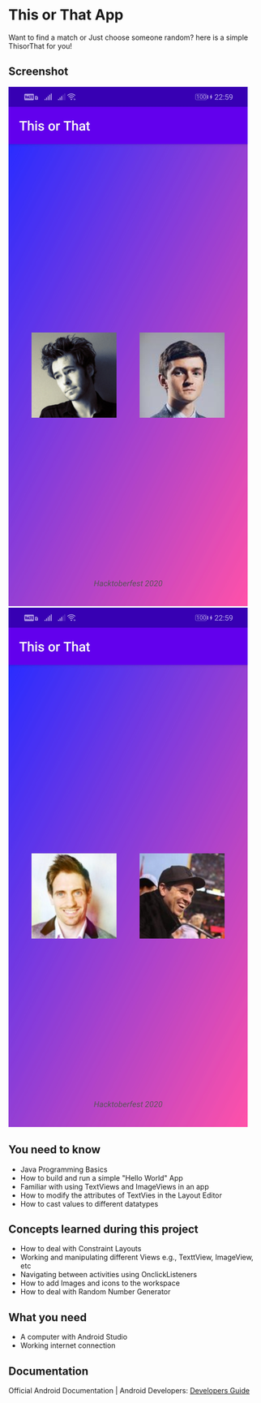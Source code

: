 # This or That App
Want to find a match or Just choose someone random? here is a simple ThisorThat for you!

## Screenshot
![screenshot_1](screenshot/screenshot1.jpg)
![screenshot_2](screenshot/screenshot2.jpg)



## You need to know
- Java Programming Basics
- How to build and run a simple "Hello World" App
- Familiar with using TextViews and ImageViews in an app
- How to modify the attributes of TextVies in the Layout Editor
- How to cast values to different datatypes

## Concepts learned during this project
- How to deal with Constraint Layouts
- Working and manipulating different Views e.g., TexttView, ImageView, etc
- Navigating between activities using OnclickListeners
- How to add Images and icons to the workspace
- How to deal with Random Number Generator

## What you need
- A computer with Android Studio
- Working internet connection

## Documentation
Official Android Documentation | Android Developers: [Developers Guide](https://developer.android.com/)